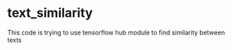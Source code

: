 # text_similarity
This code is trying to use tensorflow hub module to find similarity between texts
